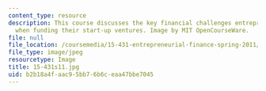 ```yaml
---
content_type: resource
description: This course discusses the key financial challenges entrepreneurs face
  when funding their start-up ventures. Image by MIT OpenCourseWare.
file: null
file_location: /coursemedia/15-431-entrepreneurial-finance-spring-2011/b2b18a4faac95bb76b6ceaa47bbe7045_15-431s11.jpg
file_type: image/jpeg
resourcetype: Image
title: 15-431s11.jpg
uid: b2b18a4f-aac9-5bb7-6b6c-eaa47bbe7045
---
```

